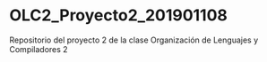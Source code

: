 # OLC2_Proyecto2_201901108
Repositorio del proyecto 2 de la clase Organización de Lenguajes y Compiladores 2

